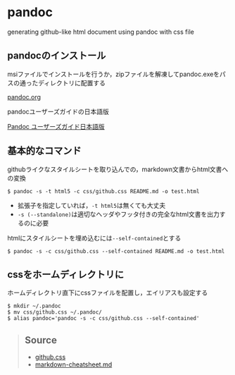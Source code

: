 # pandoc

generating github-like html document using pandoc with css file

## pandocのインストール
msiファイルでインストールを行うか，zipファイルを解凍してpandoc.exeをパスの通ったディレクトリに配置する

[pandoc.org](https://pandoc.org)

pandocユーザーズガイドの日本語版

[Pandoc ユーザーズガイド日本語版](http://sky-y.github.io/site-pandoc-jp/users-guide/)

## 基本的なコマンド
githubライクなスタイルシートを取り込んでの，markdown文書からhtml文書への変換

```
$ pandoc -s -t html5 -c css/github.css README.md -o test.html
```

- 拡張子を指定していれば，`-t html5`は無くても大丈夫
- `-s (--standalone)`は適切なヘッダやフッタ付きの完全なhtml文書を出力するのに必要

htmlにスタイルシートを埋め込むには`--self-contained`とする

```
$ pandoc -s -c css/github.css --self-contained README.md -o test.html
```

## cssをホームディレクトリに
ホームディレクトリ直下にcssファイルを配置し，エイリアスも設定する

```
$ mkdir ~/.pandoc
$ mv css/github.css ~/.pandoc/
$ alias pandoc='pandoc -s -c css/github.css --self-contained'
```


> ## Source
> - [github.css](https://gist.github.com/griffin-stewie/9755783)
> - [markdown-cheatsheet.md](https://gist.github.com/mignonstyle/083c9e1651d7734f84c99b8cf49d57fa#file-markdown-cheatsheet-md)

